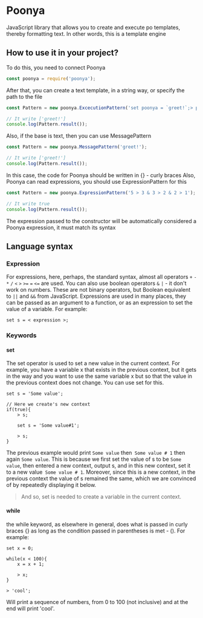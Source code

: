 # Poonya
JavaScript library that allows you to create and execute po templates, thereby formatting text. In other words, this is a template engine
## How to use it in your project?
To do this, you need to connect Poonya
```js
const poonya = require('poonya');
```
After that, you can create a text template, in a string way, or specify the path to the file
```js
const Pattern = new poonya.ExcecutionPattern('set poonya = `greet!`;> poonya;');

// It write ['greet!']
console.log(Pattern.result());
```
Also, if the base is text, then you can use MessagePattern
```js
const Pattern = new poonya.MessagePattern('greet!');

// It write ['greet!']
console.log(Pattern.result());
```
In this case, the code for Poonya should be written in {} - curly braces
Also, Poonya can read expressions, you should use ExpressionPattern for this
```js
const Pattern = new poonya.ExpressionPattern('5 > 3 & 3 > 2 & 2 > 1');

// It write true
console.log(Pattern.result());
```
The expression passed to the constructor will be automatically considered a Poonya expression, it must match its syntax
## Language syntax
### Expression
For expressions, here, perhaps, the standard syntax, almost all operators `+` `-` `*` `/` `<` `>` `>=` `=` `<=` are used. You can also use boolean operators `&` `|` - it don't work on numbers. These are not binary operators, but Boolean equivalent to `||` and `&&` from JavaScript. Expressions are used in many places, they can be passed as an argument to a function, or as an expression to set the value of a variable. For example:

    set s = < expression >;

### Keywords
#### set
The set operator is used to set a new value in the current context. For example, you have a variable x that exists in the previous context, but it gets in the way and you want to use the same variable x but so that the value in the previous context does not change. You can use set for this.

    set s = 'Some value';

    // Here we create's new context
    if(true){
        > s;

        set s = 'Some value#1';

        > s;
    }

The previous example would print `Some value` then` Some value # 1` then again `Some value`. This is because we first set the value of s to be `Some value`, then entered a new context, output s, and in this new context, set it to a new value` Some value # 1`. Moreover, since this is a new context, in the previous context the value of s remained the same, which we are convinced of by repeatedly displaying it below.

> And so, set is needed to create a variable in the current context.
#### while
the while keyword, as elsewhere in general, does what is passed in curly braces {} as long as the condition passed in parentheses is met - (). For example:

    set x = 0;

    while(x < 100){
        x = x + 1;

        > x;
    }

    > 'cool';

Will print a sequence of numbers, from 0 to 100 (not inclusive) and at the end will print 'cool'.
